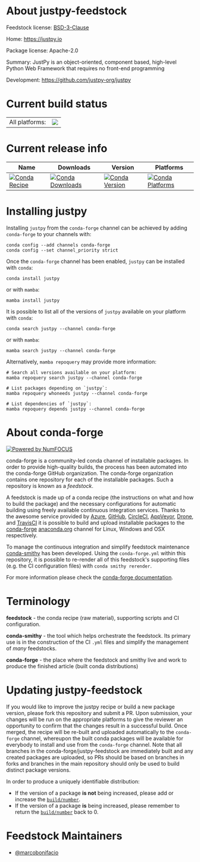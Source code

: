 About justpy-feedstock
======================

Feedstock license: [BSD-3-Clause](https://github.com/conda-forge/justpy-feedstock/blob/main/LICENSE.txt)

Home: https://justpy.io

Package license: Apache-2.0

Summary: JustPy is an object-oriented, component based, high-level Python Web Framework that requires no front-end programming

Development: https://github.com/justpy-org/justpy

Current build status
====================


<table><tr><td>All platforms:</td>
    <td>
      <a href="https://dev.azure.com/conda-forge/feedstock-builds/_build/latest?definitionId=15560&branchName=main">
        <img src="https://dev.azure.com/conda-forge/feedstock-builds/_apis/build/status/justpy-feedstock?branchName=main">
      </a>
    </td>
  </tr>
</table>

Current release info
====================

| Name | Downloads | Version | Platforms |
| --- | --- | --- | --- |
| [![Conda Recipe](https://img.shields.io/badge/recipe-justpy-green.svg)](https://anaconda.org/conda-forge/justpy) | [![Conda Downloads](https://img.shields.io/conda/dn/conda-forge/justpy.svg)](https://anaconda.org/conda-forge/justpy) | [![Conda Version](https://img.shields.io/conda/vn/conda-forge/justpy.svg)](https://anaconda.org/conda-forge/justpy) | [![Conda Platforms](https://img.shields.io/conda/pn/conda-forge/justpy.svg)](https://anaconda.org/conda-forge/justpy) |

Installing justpy
=================

Installing `justpy` from the `conda-forge` channel can be achieved by adding `conda-forge` to your channels with:

```
conda config --add channels conda-forge
conda config --set channel_priority strict
```

Once the `conda-forge` channel has been enabled, `justpy` can be installed with `conda`:

```
conda install justpy
```

or with `mamba`:

```
mamba install justpy
```

It is possible to list all of the versions of `justpy` available on your platform with `conda`:

```
conda search justpy --channel conda-forge
```

or with `mamba`:

```
mamba search justpy --channel conda-forge
```

Alternatively, `mamba repoquery` may provide more information:

```
# Search all versions available on your platform:
mamba repoquery search justpy --channel conda-forge

# List packages depending on `justpy`:
mamba repoquery whoneeds justpy --channel conda-forge

# List dependencies of `justpy`:
mamba repoquery depends justpy --channel conda-forge
```


About conda-forge
=================

[![Powered by
NumFOCUS](https://img.shields.io/badge/powered%20by-NumFOCUS-orange.svg?style=flat&colorA=E1523D&colorB=007D8A)](https://numfocus.org)

conda-forge is a community-led conda channel of installable packages.
In order to provide high-quality builds, the process has been automated into the
conda-forge GitHub organization. The conda-forge organization contains one repository
for each of the installable packages. Such a repository is known as a *feedstock*.

A feedstock is made up of a conda recipe (the instructions on what and how to build
the package) and the necessary configurations for automatic building using freely
available continuous integration services. Thanks to the awesome service provided by
[Azure](https://azure.microsoft.com/en-us/services/devops/), [GitHub](https://github.com/),
[CircleCI](https://circleci.com/), [AppVeyor](https://www.appveyor.com/),
[Drone](https://cloud.drone.io/welcome), and [TravisCI](https://travis-ci.com/)
it is possible to build and upload installable packages to the
[conda-forge](https://anaconda.org/conda-forge) [anaconda.org](https://anaconda.org/)
channel for Linux, Windows and OSX respectively.

To manage the continuous integration and simplify feedstock maintenance
[conda-smithy](https://github.com/conda-forge/conda-smithy) has been developed.
Using the ``conda-forge.yml`` within this repository, it is possible to re-render all of
this feedstock's supporting files (e.g. the CI configuration files) with ``conda smithy rerender``.

For more information please check the [conda-forge documentation](https://conda-forge.org/docs/).

Terminology
===========

**feedstock** - the conda recipe (raw material), supporting scripts and CI configuration.

**conda-smithy** - the tool which helps orchestrate the feedstock.
                   Its primary use is in the construction of the CI ``.yml`` files
                   and simplify the management of *many* feedstocks.

**conda-forge** - the place where the feedstock and smithy live and work to
                  produce the finished article (built conda distributions)


Updating justpy-feedstock
=========================

If you would like to improve the justpy recipe or build a new
package version, please fork this repository and submit a PR. Upon submission,
your changes will be run on the appropriate platforms to give the reviewer an
opportunity to confirm that the changes result in a successful build. Once
merged, the recipe will be re-built and uploaded automatically to the
`conda-forge` channel, whereupon the built conda packages will be available for
everybody to install and use from the `conda-forge` channel.
Note that all branches in the conda-forge/justpy-feedstock are
immediately built and any created packages are uploaded, so PRs should be based
on branches in forks and branches in the main repository should only be used to
build distinct package versions.

In order to produce a uniquely identifiable distribution:
 * If the version of a package **is not** being increased, please add or increase
   the [``build/number``](https://docs.conda.io/projects/conda-build/en/latest/resources/define-metadata.html#build-number-and-string).
 * If the version of a package **is** being increased, please remember to return
   the [``build/number``](https://docs.conda.io/projects/conda-build/en/latest/resources/define-metadata.html#build-number-and-string)
   back to 0.

Feedstock Maintainers
=====================

* [@marcobonifacio](https://github.com/marcobonifacio/)

